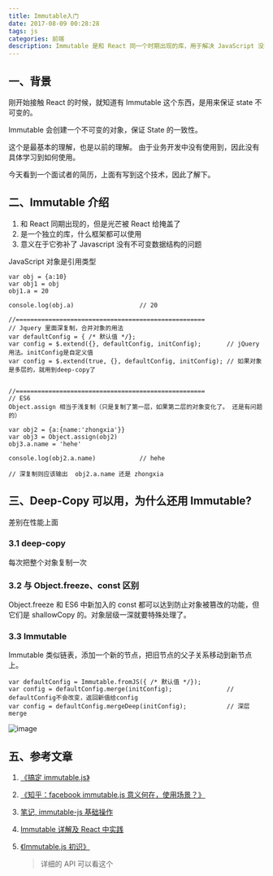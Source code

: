 ```yaml
---
title: Immutable入门
date: 2017-08-09 00:28:28
tags: js
categories: 前端
description: Immutable 是和 React 同一个时期出现的库，用于解决 JavaScript 没有不可变数据结构的问题。 （到目前既然在项目中应用过这个库，尴尬.png）
---
```


## 一、背景

刚开始接触 React 的时候，就知道有 Immutable 这个东西，是用来保证 state 不可变的。

Immutable 会创建一个不可变的对象，保证 State 的一致性。

这个是最基本的理解，也是以前的理解。 由于业务开发中没有使用到，因此没有具体学习到如何使用。

今天看到一个面试者的简历，上面有写到这个技术，因此了解下。

## 二、Immutable 介绍

1.  和 React 同期出现的，但是光芒被 React 给掩盖了
2.  是一个独立的库，什么框架都可以使用
3.  意义在于它弥补了 Javascript 没有不可变数据结构的问题

JavaScript 对象是引用类型

```
var obj = {a:10}
var obj1 = obj
obj1.a = 20

console.log(obj.a)                  // 20

//====================================================
// Jquery 里面深复制，合并对象的用法
var defaultConfig = { /* 默认值 */};
var config = $.extend({}, defaultConfig, initConfig);       // jQuery用法。initConfig是自定义值
var config = $.extend(true, {}, defaultConfig, initConfig); // 如果对象是多层的，就用到deep-copy了


//====================================================
// ES6
Object.assign 相当于浅复制（只是复制了第一层，如果第二层的对象变化了。 还是有问题的）

var obj2 = {a:{name:'zhongxia'}}
var obj3 = Object.assign(obj2)
obj3.a.name = 'hehe'

console.log(obj2.a.name)            // hehe

// 深复制则应该输出  obj2.a.name 还是 zhongxia
```

## 三、Deep-Copy 可以用，为什么还用 Immutable?

差别在性能上面

### 3.1 deep-copy

每次把整个对象复制一次

### 3.2 与 Object.freeze、const 区别

Object.freeze 和 ES6 中新加入的 const 都可以达到防止对象被篡改的功能，但它们是 shallowCopy 的。对象层级一深就要特殊处理了。

### 3.3 Immutable

Immutable 类似链表，添加一个新的节点，把旧节点的父子关系移动到新节点上。

```
var defaultConfig = Immutable.fromJS({ /* 默认值 */});
var config = defaultConfig.merge(initConfig);               // defaultConfig不会改变，返回新值给config
var config = defaultConfig.mergeDeep(initConfig);           // 深层merge
```

![image](http://img.alicdn.com/tps/i2/TB1zzi_KXXXXXctXFXXbrb8OVXX-613-575.gif)

## 五、参考文章

1.  [《搞定 immutable.js》](http://boke.io/immutable-js/)
2.  [《知乎：facebook immutable.js 意义何在，使用场景？》](https://www.zhihu.com/question/28016223)
3.  [笔记, immutable-js 基础操作](https://segmentfault.com/a/1190000002909224)
4.  [Immutable 详解及 React 中实践](https://zhuanlan.zhihu.com/p/20295971)

5.  [《Immutable.js 初识》](http://www.w3cplus.com/javascript/immutable-js.html)
    > 详细的 API 可以看这个
